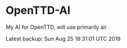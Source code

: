 # OpenTTD-AI
My AI for OpenTTD, will use primarily air

Latest backup: Sun Aug 25 18:31:01 UTC 2019
